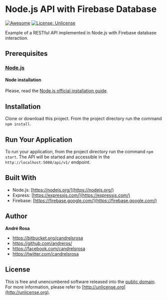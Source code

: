 # Node.js API with Firebase Database

[![Awesome](https://cdn.rawgit.com/sindresorhus/awesome/d7305f38d29fed78fa85652e3a63e154dd8e8829/media/badge.svg)](https://github.com/andreros/)
[![License: Unlicense](https://img.shields.io/badge/license-Unlicense-blue.svg)](http://unlicense.org/)

Example of a RESTful API implemented in Node.js with Firebase database interaction.


## Prerequisites

### [Node.js](https://nodejs.org/en/download/)

#### Node installation

Please, read the [Node.js official installation guide](https://github.com/nodejs/node/wiki/Installation).


## Installation

Clone or download this project. From the project directory run the command `npm install`.


## Run Your Application

To run your application, from the project directory run the command `npm start`. The API will
be started and accessible in the `http://localhost:5000/api/v1/` endpoint.


## Built With

*  Node.js: [https://nodejs.org/](https://nodejs.org/)
*  Express: [https://expressjs.com/](https://expressjs.com/)
*  Firebase: [https://firebase.google.com/](https://firebase.google.com/)


## Author

**André Rosa**

* <https://bitbucket.org/candrelsrosa>
* <https://github.com/andreros/>
* <https://facebook.com/candrelsrosa>
* <https://twitter.com/candrelsrosa>


## License

This is free and unencumbered software released into the [public domain](UNLICENSE.txt). For more information,
please refer to [http://unlicense.org](http://unlicense.org).
